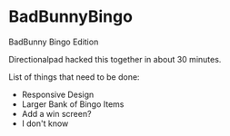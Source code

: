 # BadBunnyBingo
BadBunny Bingo Edition

Directionalpad hacked this together in about 30 minutes.

List of things that need to be done:

- Responsive Design
- Larger Bank of Bingo Items
- Add a win screen?
- I don't know

